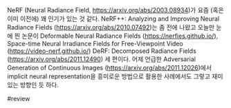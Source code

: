 NeRF (Neural Radiance Field, https://arxiv.org/abs/2003.08934)가 요즘 (혹은 이미 이전에) 꽤 인기가 있는 것 같다. NeRF++: Analyzing and Improving Neural Radiance Fields (https://arxiv.org/abs/2010.07492)는 좀 전에 나왔고 오늘만 눈에 띈 논문이 Deformable Neural Radiance Fields (https://nerfies.github.io/), Space-time Neural Irradiance Fields for Free-Viewpoint Video (https://video-nerf.github.io/) DeRF: Decomposed Radiance Fields (https://arxiv.org/abs/2011.12490) 세 편이다.
어제 언급한 Adversarial Generation of Continuous Images (https://arxiv.org/abs/2011.12026)에서 implicit neural representation을 흥미로운 방법으로 활용한 사례에서도 그렇고 재미있는 방향인 듯 하다.

#review